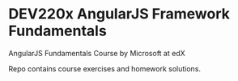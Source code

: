 # DEV220x AngularJS Framework Fundamentals
AngularJS Fundamentals Course by Microsoft at edX

Repo contains course exercises and homework solutions.
